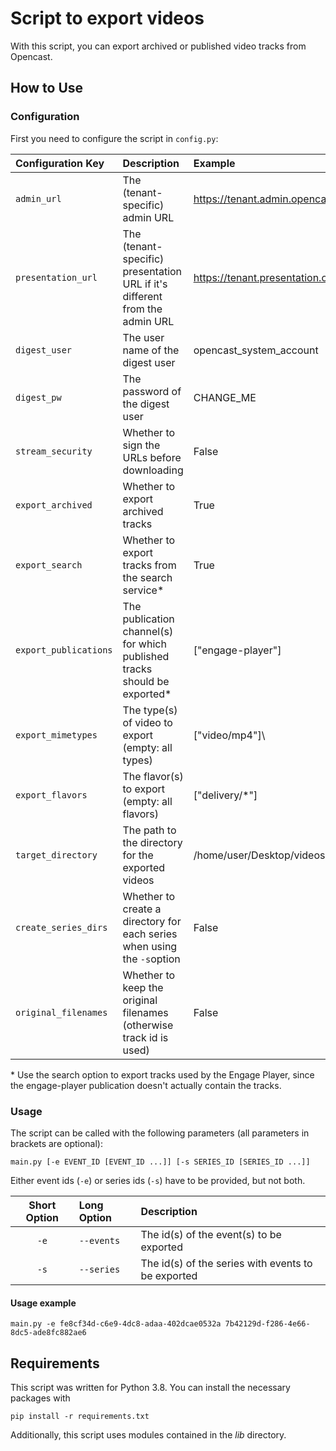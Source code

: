 # Script to export videos

With this script, you can export archived or published video tracks from Opencast.

## How to Use

### Configuration

First you need to configure the script in `config.py`:

| Configuration Key     | Description                                                                 | Example                                  |
| :-------------------- | :-------------------------------------------------------------------------- | :--------------------------------------- |
| `admin_url`           | The (tenant-specific) admin URL                                             | https://tenant.admin.opencast.com        |
| `presentation_url`    | The (tenant-specific) presentation URL if it's different from the admin URL | https://tenant.presentation.opencast.com |
| `digest_user`         | The user name of the digest user                                            | opencast_system_account                  |
| `digest_pw`           | The password of the digest user                                             | CHANGE_ME                                |
| `stream_security`     | Whether to sign the URLs before downloading                                 | False                                    |
| `export_archived`     | Whether to export archived tracks                                           | True                                     |
| `export_search`       | Whether to export tracks from the search service\*                          | True                                     |
| `export_publications` | The publication channel(s) for which published tracks should be exported\*  | \["engage-player"\]                      |
| `export_mimetypes`    | The type(s) of video to export (empty: all types)                           | \["video/mp4"]\                          |
| `export_flavors`      | The flavor(s) to export (empty: all flavors)                                | \["delivery/*"\]                         |
| `target_directory`    | The path to the directory for the exported videos                           | /home/user/Desktop/videos                |
| `create_series_dirs`  | Whether to create a directory for each series when using the `-s`option     | False                                    |
| `original_filenames`  | Whether to keep the original filenames (otherwise track id is used)         | False                                    |

&ast; Use the search option to export tracks used by the Engage Player, since the engage-player publication doesn't actually
contain the tracks.

### Usage

The script can be called with the following parameters (all parameters in brackets are optional):

`main.py [-e EVENT_ID [EVENT_ID ...]] [-s SERIES_ID [SERIES_ID ...]]`

Either event ids (`-e`) or series ids (`-s`) have to be provided, but not both.

| Short Option | Long Option | Description                                                     |
| :----------: | :---------- | :-------------------------------------------------------------- |
| `-e`         | `--events`  | The id(s) of the event(s) to be exported                        |
| `-s`         | `--series`  | The id(s) of the series with events to be exported              |

#### Usage example

`main.py -e fe8cf34d-c6e9-4dc8-adaa-402dcae0532a 7b42129d-f286-4e66-8dc5-ade8fc882ae6`

## Requirements

This script was written for Python 3.8. You can install the necessary packages with

`pip install -r requirements.txt`

Additionally, this script uses modules contained in the _lib_ directory.